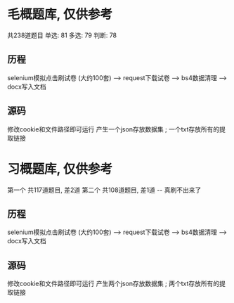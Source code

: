# 毛概题库, 仅供参考
共238道题目
单选: 81
多选: 79
判断: 78
## 历程
selenium模拟点击刷试卷 (大约100套) --> request下载试卷 --> bs4数据清理 --> docx写入文档
## 源码
修改cookie和文件路径即可运行
产生一个json存放数据集 ; 一个txt存放所有的提取链接

# 习概题库, 仅供参考
第一个 共117道题目, 差2道
第二个 共108道题目, 差1道
 -- 真刷不出来了

## 历程
selenium模拟点击刷试卷 (大约100套) --> request下载试卷 --> bs4数据清理 --> docx写入文档
## 源码
修改cookie和文件路径即可运行
产生两个json存放数据集 ; 两个txt存放所有的提取链接
